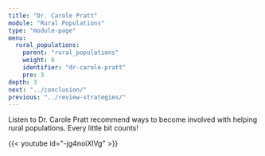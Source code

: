 ```yaml
---
title: "Dr. Carole Pratt"
module: "Rural Populations"
type: "module-page"
menu:
  rural_populations:
    parent: "rural_populations"
    weight: 6
    identifier: "dr-carole-pratt"
    pre: 3
depth: 3
next: "../conclusion/"
previous: "../review-strategies/"
---
```

<div class="pageblock"><p>Listen to Dr. Carole Pratt recommend ways to become involved with helping rural populations. Every little bit counts!</p>

{{< youtube id="-jg4noiXlVg" >}}</div>